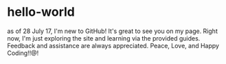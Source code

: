 # hello-world
as of 28 July 17, I'm new to GitHub!  It's great to see you on my page.  Right now, I'm just exploring the site and learning via the provided guides.  Feedback and assistance are always appreciated.  Peace, Love, and Happy Coding!!@!
